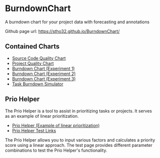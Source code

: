 # BurndownChart
A burndown chart for your project data with forecasting and annotations

Github page url: https://stho32.github.io/BurndownChart/

## Contained Charts

- [Source Code Quality Chart](https://stho32.github.io/BurndownChart/source-code-quality/index.html)
- [Project Quality Chart](https://stho32.github.io/BurndownChart/pppchart/index.html)
- [Burndown Chart (Experiment 1)](https://stho32.github.io/BurndownChart/experiment1/index.html)
- [Burndown Chart (Experiment 2)](https://stho32.github.io/BurndownChart/experiment2/index.html)
- [Burndown Chart (Experiment 3)](https://stho32.github.io/BurndownChart/experiment3/index.html)
- [Task Burndown Simulator](https://stho32.github.io/BurndownChart/task-burndown-simulator/task-burndown-simulator.html)

## Prio Helper

The Prio Helper is a tool to assist in prioritizing tasks or projects. It serves as an example of linear prioritization.

- [Prio Helper (Example of linear prioritization)](https://stho32.github.io/BurndownChart/priohelper/prio3.html)
- [Prio Helper Test Links](https://stho32.github.io/BurndownChart/priohelper/test_prio.html)

The Prio Helper allows you to input various factors and calculates a priority score using a linear approach. The test page provides different parameter combinations to test the Prio Helper's functionality.
